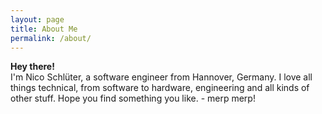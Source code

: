 ```yaml
---
layout: page
title: About Me
permalink: /about/
---
```


**Hey there!**    
I'm Nico Schlüter, a software engineer from Hannover, Germany.
I love all things technical, from software to hardware, engineering and all kinds of other stuff.
Hope you find something you like.
\- merp merp!
